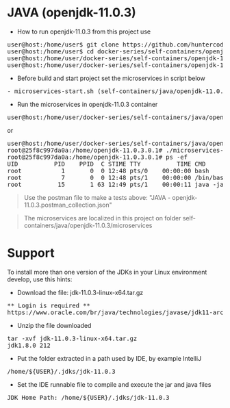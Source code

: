# JAVA (openjdk-11.0.3)

- How to run openjdk-11.0.3 from this project use

<pre>
user@host:/home/user$ git clone https://github.com/huntercodexs/docker-series.git .
user@host:/home/user$ cd docker-series/self-containers/openjdk-11.0.3
user@host:/home/user/docker-series/self-containers/openjdk-11.0.3$ docker-compose up --build
user@host:/home/user/docker-series/self-containers/openjdk-11.0.3$ docker-compose start
</pre>

- Before build and start project set the microservices in script below

<pre>
- microservices-start.sh (self-containers/java/openjdk-11.0.3/microservices/microservices-start.sh)
</pre>

- Run the microservices in openjdk-11.0.3 container

<pre>
user@host:/home/user/docker-series/self-containers/java/openjdk-11.0.3$ docker exec -it openjdk-11.0.3 ./microservices-start.sh
</pre>

or

<pre>
user@host:/home/user/docker-series/self-containers/java/openjdk-11.0.3$ docker exec -it openjdk-11.0.3 /bin/bash
root@25f8c997da0a:/home/openjdk-11.0.3.0.1# ./microservices-start.sh
root@25f8c997da0a:/home/openjdk-11.0.3.0.1# ps -ef
UID          PID    PPID  C STIME TTY          TIME CMD
root           1       0  0 12:48 pts/0    00:00:00 bash
root           7       0  0 12:48 pts/1    00:00:00 /bin/bash
root          15       1 63 12:49 pts/1    00:00:11 java -jar SIMPLE-API-USERS-0.0.1-SNAPSHOT.jar
</pre>

> Use the postman file to make a tests above: "JAVA - openjdk-11.0.3.postman_collection.json"

> The microservices are localized in this project on folder self-containers/java/openjdk-11.0.3/microservices


# Support

To install more than one version of the JDKs in your Linux environment develop, use this hints:

- Download the file: jdk-11.0.3-linux-x64.tar.gz
<pre>
** Login is required **
https://www.oracle.com/br/java/technologies/javase/jdk11-archive-downloads.html
</pre>

- Unzip the file downloaded
<pre>
tar -xvf jdk-11.0.3-linux-x64.tar.gz
jdk1.8.0_212
</pre>

- Put the folder extracted in a path used by IDE, by example IntelliJ
<pre>
/home/${USER}/.jdks/jdk-11.0.3
</pre>

- Set the IDE runnable file to compile and execute the jar and java files
<pre>
JDK Home Path: /home/${USER}/.jdks/jdk-11.0.3
</pre>

